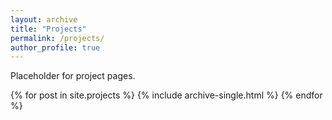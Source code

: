 ```yaml
---
layout: archive
title: "Projects"
permalink: /projects/
author_profile: true
---
```

Placeholder for project pages. 
  
{% for post in site.projects %}
  {% include archive-single.html %}
{% endfor %}




<!-- plans to include:
- <del> interactive conways game of life </del>
- some digital signal and image processing projects recoded in python based on my work in ELEC 421.
- the game 2048 ebedded in the page, (iv seen it done before).
- a webscraper at some point would be cool.
- Some ML projects
  - 404 final project possibly redone a bit
  - some pipelining examples
  - image classifier
  - NN from scratch(?)
  - stock predictor maybe -->
